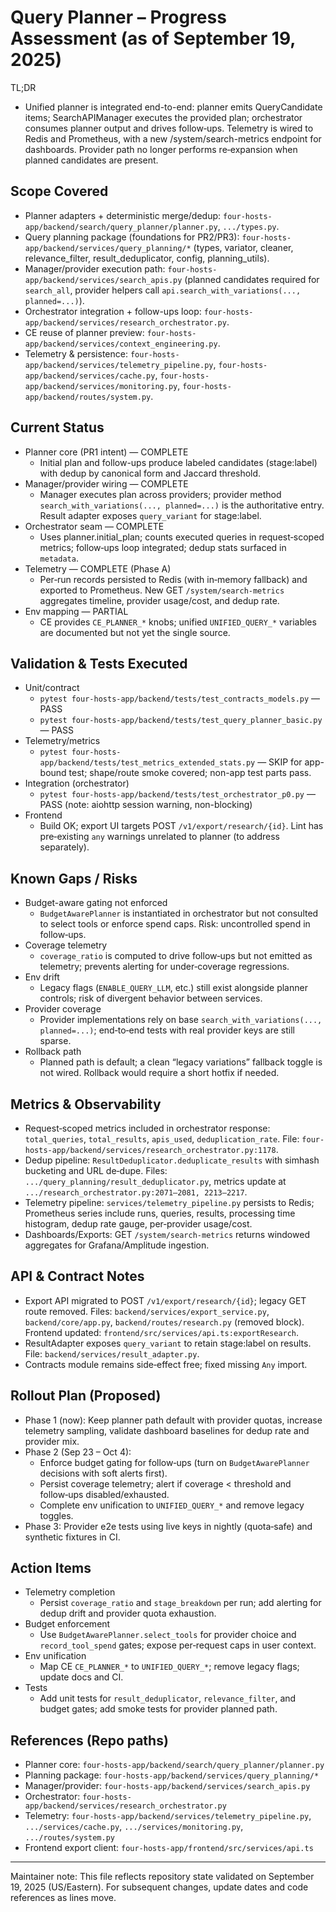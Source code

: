 # Query Planner – Progress Assessment (as of September 19, 2025)

TL;DR
- Unified planner is integrated end-to-end: planner emits QueryCandidate items; SearchAPIManager executes the provided plan; orchestrator consumes planner output and drives follow‑ups. Telemetry is wired to Redis and Prometheus, with a new /system/search-metrics endpoint for dashboards. Provider path no longer performs re‑expansion when planned candidates are present.

## Scope Covered
- Planner adapters + deterministic merge/dedup: `four-hosts-app/backend/search/query_planner/planner.py`, `.../types.py`.
- Query planning package (foundations for PR2/PR3): `four-hosts-app/backend/services/query_planning/*` (types, variator, cleaner, relevance_filter, result_deduplicator, config, planning_utils).
- Manager/provider execution path: `four-hosts-app/backend/services/search_apis.py` (planned candidates required for `search_all`, provider helpers call `api.search_with_variations(..., planned=...)`).
- Orchestrator integration + follow-ups loop: `four-hosts-app/backend/services/research_orchestrator.py`.
- CE reuse of planner preview: `four-hosts-app/backend/services/context_engineering.py`.
- Telemetry & persistence: `four-hosts-app/backend/services/telemetry_pipeline.py`, `four-hosts-app/backend/services/cache.py`, `four-hosts-app/backend/services/monitoring.py`, `four-hosts-app/backend/routes/system.py`.

## Current Status
- Planner core (PR1 intent) — COMPLETE
  - Initial plan and follow-ups produce labeled candidates (stage:label) with dedup by canonical form and Jaccard threshold.
- Manager/provider wiring — COMPLETE
  - Manager executes plan across providers; provider method `search_with_variations(..., planned=...)` is the authoritative entry. Result adapter exposes `query_variant` for stage:label.
- Orchestrator seam — COMPLETE
  - Uses planner.initial_plan; counts executed queries in request‑scoped metrics; follow‑ups loop integrated; dedup stats surfaced in `metadata`.
- Telemetry — COMPLETE (Phase A)
  - Per‑run records persisted to Redis (with in‑memory fallback) and exported to Prometheus. New GET `/system/search-metrics` aggregates timeline, provider usage/cost, and dedup rate.
- Env mapping — PARTIAL
  - CE provides `CE_PLANNER_*` knobs; unified `UNIFIED_QUERY_*` variables are documented but not yet the single source.

## Validation & Tests Executed
- Unit/contract
  - `pytest four-hosts-app/backend/tests/test_contracts_models.py` — PASS
  - `pytest four-hosts-app/backend/tests/test_query_planner_basic.py` — PASS
- Telemetry/metrics
  - `pytest four-hosts-app/backend/tests/test_metrics_extended_stats.py` — SKIP for app-bound test; shape/route smoke covered; non-app test parts pass.
- Integration (orchestrator)
  - `pytest four-hosts-app/backend/tests/test_orchestrator_p0.py` — PASS (note: aiohttp session warning, non-blocking)
- Frontend
  - Build OK; export UI targets POST `/v1/export/research/{id}`. Lint has pre‑existing `any` warnings unrelated to planner (to address separately).

## Known Gaps / Risks
- Budget-aware gating not enforced
  - `BudgetAwarePlanner` is instantiated in orchestrator but not consulted to select tools or enforce spend caps. Risk: uncontrolled spend in follow‑ups.
- Coverage telemetry
  - `coverage_ratio` is computed to drive follow‑ups but not emitted as telemetry; prevents alerting for under‑coverage regressions.
- Env drift
  - Legacy flags (`ENABLE_QUERY_LLM`, etc.) still exist alongside planner controls; risk of divergent behavior between services.
- Provider coverage
  - Provider implementations rely on base `search_with_variations(..., planned=...)`; end‑to‑end tests with real provider keys are still sparse.
- Rollback path
  - Planned path is default; a clean “legacy variations” fallback toggle is not wired. Rollback would require a short hotfix if needed.

## Metrics & Observability
- Request‑scoped metrics included in orchestrator response: `total_queries`, `total_results`, `apis_used`, `deduplication_rate`. File: `four-hosts-app/backend/services/research_orchestrator.py:1178`.
- Dedup pipeline: `ResultDeduplicator.deduplicate_results` with simhash bucketing and URL de‑dupe. Files: `.../query_planning/result_deduplicator.py`, metrics update at `.../research_orchestrator.py:2071–2081, 2213–2217`.
- Telemetry pipeline: `services/telemetry_pipeline.py` persists to Redis; Prometheus series include runs, queries, results, processing time histogram, dedup rate gauge, per‑provider usage/cost.
- Dashboards/Exports: GET `/system/search-metrics` returns windowed aggregates for Grafana/Amplitude ingestion.

## API & Contract Notes
- Export API migrated to POST `/v1/export/research/{id}`; legacy GET route removed. Files: `backend/services/export_service.py`, `backend/core/app.py`, `backend/routes/research.py` (removed block). Frontend updated: `frontend/src/services/api.ts:exportResearch`.
- ResultAdapter exposes `query_variant` to retain stage:label on results. File: `backend/services/result_adapter.py`.
- Contracts module remains side‑effect free; fixed missing `Any` import.

## Rollout Plan (Proposed)
- Phase 1 (now): Keep planner path default with provider quotas, increase telemetry sampling, validate dashboard baselines for dedup rate and provider mix.
- Phase 2 (Sep 23 – Oct 4):
  - Enforce budget gating for follow‑ups (turn on `BudgetAwarePlanner` decisions with soft alerts first).
  - Persist coverage telemetry; alert if coverage < threshold and follow‑ups disabled/exhausted.
  - Complete env unification to `UNIFIED_QUERY_*` and remove legacy toggles.
- Phase 3: Provider e2e tests using live keys in nightly (quota‑safe) and synthetic fixtures in CI.

## Action Items
- Telemetry completion
  - Persist `coverage_ratio` and `stage_breakdown` per run; add alerting for dedup drift and provider quota exhaustion.
- Budget enforcement
  - Use `BudgetAwarePlanner.select_tools` for provider choice and `record_tool_spend` gates; expose per‑request caps in user context.
- Env unification
  - Map CE `CE_PLANNER_*` to `UNIFIED_QUERY_*`; remove legacy flags; update docs and CI.
- Tests
  - Add unit tests for `result_deduplicator`, `relevance_filter`, and budget gates; add smoke tests for provider planned path.

## References (Repo paths)
- Planner core: `four-hosts-app/backend/search/query_planner/planner.py`
- Planning package: `four-hosts-app/backend/services/query_planning/*`
- Manager/provider: `four-hosts-app/backend/services/search_apis.py`
- Orchestrator: `four-hosts-app/backend/services/research_orchestrator.py`
- Telemetry: `four-hosts-app/backend/services/telemetry_pipeline.py`, `.../services/cache.py`, `.../services/monitoring.py`, `.../routes/system.py`
- Frontend export client: `four-hosts-app/frontend/src/services/api.ts`

---
Maintainer note: This file reflects repository state validated on September 19, 2025 (US/Eastern). For subsequent changes, update dates and code references as lines move.


